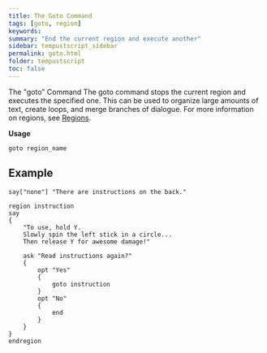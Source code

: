 ```yaml
---
title: The Goto Command
tags: [goto, region]
keywords:
summary: "End the current region and execute another"
sidebar: tempustscript_sidebar
permalink: goto.html
folder: tempustscript
toc: false
---
```


 The "goto" Command
The goto command stops the current region and executes the specified one. This can be used to organize large amounts of text, create loops, and merge branches of dialogue. For more information on regions, see [Regions](region.md).

**Usage**

    goto region_name

## Example

    say["none"] "There are instructions on the back."

    region instruction
    say
    {
        "To use, hold Y.
        Slowly spin the left stick in a circle...
        Then release Y for awesome damage!"

        ask "Read instructions again?"
        {
            opt "Yes"
            {
                goto instruction
            }
            opt "No"
            {
                end
            }
        }
    }
    endregion